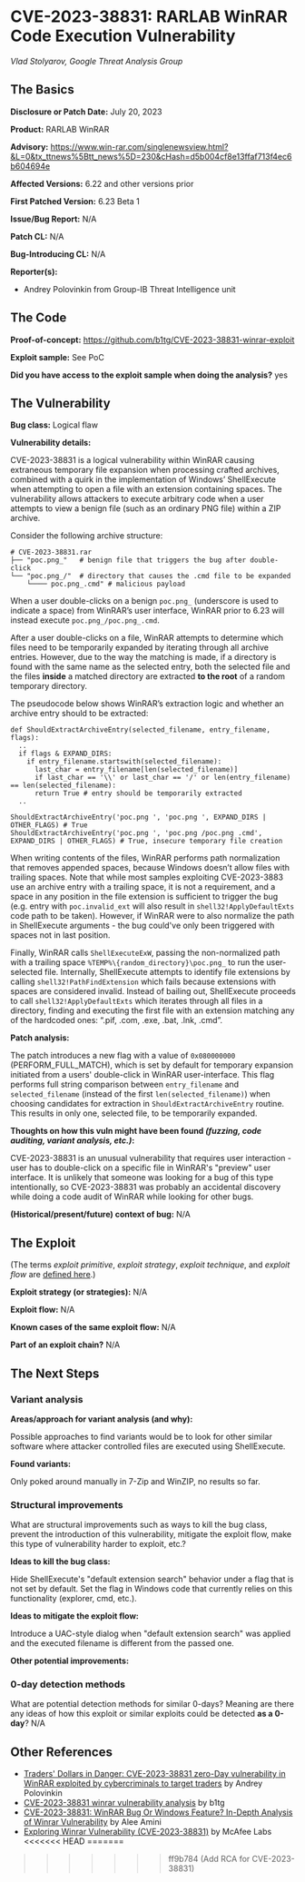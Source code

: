 # CVE-2023-38831: RARLAB WinRAR Code Execution Vulnerability
*Vlad Stolyarov, Google Threat Analysis Group*

## The Basics

**Disclosure or Patch Date:** July 20, 2023

**Product:** RARLAB WinRAR

**Advisory:** https://www.win-rar.com/singlenewsview.html?&L=0&tx_ttnews%5Btt_news%5D=230&cHash=d5b004cf8e13ffaf713f4ec6b604694e

**Affected Versions:** 6.22 and other versions prior

**First Patched Version:** 6.23 Beta 1

**Issue/Bug Report:** N/A

**Patch CL:** N/A

**Bug-Introducing CL:** N/A

**Reporter(s):**
 - Andrey Polovinkin from Group-IB Threat Intelligence unit

## The Code

**Proof-of-concept:** https://github.com/b1tg/CVE-2023-38831-winrar-exploit

**Exploit sample:** See PoC

**Did you have access to the exploit sample when doing the analysis?** yes

## The Vulnerability

**Bug class:** Logical flaw

**Vulnerability details:**

CVE-2023-38831 is a logical vulnerability within WinRAR causing extraneous temporary file expansion when processing crafted archives, combined with a quirk in the implementation of Windows’ ShellExecute when attempting to open a file with an extension containing spaces. The vulnerability allows attackers to execute arbitrary code when a user attempts to view a benign file (such as an ordinary PNG file) within a ZIP archive.

Consider the following archive structure:

```
# CVE-2023-38831.rar
├── "poc.png_"   # benign file that triggers the bug after double-click
└── "poc.png_/"  # directory that causes the .cmd file to be expanded
    └──── poc.png_.cmd" # malicious payload
```

When a user double-clicks on a benign `poc.png_` (underscore is used to indicate a space) from WinRAR’s user interface, WinRAR prior to 6.23 will instead execute `poc.png_/poc.png_.cmd`.

After a user double-clicks on a file, WinRAR attempts to determine which files need to be temporarily expanded by iterating through all archive entries. However, due to the way the matching is made, if a directory is found with the same name as the selected entry, both the selected file and the files **inside** a matched directory are extracted **to the root** of a random temporary directory.

The pseudocode below shows WinRAR’s extraction logic and whether an archive entry should to be extracted:
```
def ShouldExtractArchiveEntry(selected_filename, entry_filename, flags):
  ..
  if flags & EXPAND_DIRS:
    if entry_filename.startswith(selected_filename):
      last_char = entry_filename[len(selected_filename)]
      if last_char == '\\' or last_char == '/' or len(entry_filename) == len(selected_filename):
      return True # entry should be temporarily extracted
  ..

ShouldExtractArchiveEntry('poc.png ', 'poc.png ', EXPAND_DIRS | OTHER_FLAGS) # True
ShouldExtractArchiveEntry('poc.png ', 'poc.png /poc.png .cmd', EXPAND_DIRS | OTHER_FLAGS) # True, insecure temporary file creation
```

When writing contents of the files, WinRAR performs path normalization that removes appended spaces, because Windows doesn’t allow files with trailing spaces. Note that while most samples exploiting CVE-2023-3883 use an archive entry with a trailing space, it is not a requirement, and a space in any position in the file extension is sufficient to trigger the bug (e.g. entry with `poc.invalid_ext` will also result in `shell32!ApplyDefaultExts` code path to be taken). However, if WinRAR were to also normalize the path in ShellExecute arguments - the bug could've only been triggered with spaces not in last position.

Finally, WinRAR calls `ShellExecuteExW`, passing the non-normalized path with a trailing space `%TEMP%\{random_directory}\poc.png_` to run the user-selected file. Internally, ShellExecute attempts to identify file extensions by calling `shell32!PathFindExtension` which fails because extensions with spaces are considered invalid. Instead of bailing out, ShellExecute proceeds to call `shell32!ApplyDefaultExts` which iterates through all files in a directory, finding and executing the first file with an extension matching any of the hardcoded ones: “.pif, .com, .exe, .bat, .lnk, .cmd”.

**Patch analysis:**

The patch introduces a new flag with a value of `0x080000000` (PERFORM_FULL_MATCH), which is set by default for temporary expansion initiated from a users' double-click in WinRAR user-interface. This flag performs full string comparison between `entry_filename` and `selected_filename` (instead of the first `len(selected_filename)`) when choosing candidates for extraction in `ShouldExtractArchiveEntry` routine. This results in only one, selected file, to be temporarily expanded.

**Thoughts on how this vuln might have been found _(fuzzing, code auditing, variant analysis, etc.)_:**

CVE-2023-38831 is an unusual vulnerability that requires user interaction - user has to double-click on a specific file in WinRAR's "preview" user interface. It is unlikely that someone was looking for a bug of this type intentionally, so CVE-2023-38831 was probably an accidental discovery while doing a code audit of WinRAR while looking for other bugs.

**(Historical/present/future) context of bug:** N/A

## The Exploit

(The terms *exploit primitive*, *exploit strategy*, *exploit technique*, and *exploit flow* are [defined here](https://googleprojectzero.blogspot.com/2020/06/a-survey-of-recent-ios-kernel-exploits.html).)

**Exploit strategy (or strategies):** N/A

**Exploit flow:** N/A

**Known cases of the same exploit flow:** N/A

**Part of an exploit chain?** N/A

## The Next Steps

### Variant analysis

**Areas/approach for variant analysis (and why):**

Possible approaches to find variants would be to look for other similar software where attacker controlled files are executed using ShellExecute.

**Found variants:**

Only poked around manually in 7-Zip and WinZIP, no results so far.

### Structural improvements

What are structural improvements such as ways to kill the bug class, prevent the introduction of this vulnerability, mitigate the exploit flow, make this type of vulnerability harder to exploit, etc.?

**Ideas to kill the bug class:**

Hide ShellExecute's "default extension search" behavior under a flag that is not set by default. Set the flag in Windows code that currently relies on this functionality (explorer, cmd, etc.).

**Ideas to mitigate the exploit flow:**

Introduce a UAC-style dialog when "default extension search" was applied and the executed filename is different from the passed one.

**Other potential improvements:**

### 0-day detection methods

What are potential detection methods for similar 0-days? Meaning are there any ideas of how this exploit or similar exploits could be detected **as a 0-day**? N/A

## Other References

* [Traders' Dollars in Danger: CVE-2023-38831 zero-Day vulnerability in WinRAR exploited by cybercriminals to target traders](https://www.group-ib.com/blog/cve-2023-38831-winrar-zero-day/) by Andrey Polovinkin
* [CVE-2023-38831 winrar vulnerability analysis](https://b1tg.github.io/post/cve-2023-38831-winrar-analysis/) by b1tg
* [CVE-2023-38831: WinRAR Bug Or Windows Feature? In-Depth Analysis of Winrar Vulnerability](https://aleeamini.com/cve-2023-38831-winrar-bug-or-windows-feature/) by Alee Amini
* [Exploring Winrar Vulnerability (CVE-2023-38831)](https://www.mcafee.com/blogs/other-blogs/mcafee-labs/exploring-winrar-vulnerability-cve-2023-38831/) by McAfee Labs
<<<<<<< HEAD
=======

>>>>>>> ff9b784 (Add RCA for CVE-2023-38831)
